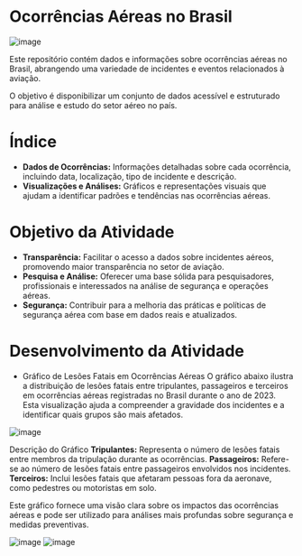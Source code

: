# Ocorrências Aéreas no Brasil
![image](https://github.com/user-attachments/assets/a78e4861-ec70-490c-9792-1b892c5b2bb4)

Este repositório contém dados e informações sobre ocorrências aéreas no Brasil, abrangendo uma variedade de incidentes e eventos relacionados à aviação. 

O objetivo é disponibilizar um conjunto de dados acessível e estruturado para análise e estudo do setor aéreo no país.

# Índice

* **Dados de Ocorrências:** Informações detalhadas sobre cada ocorrência, incluindo data, localização, tipo de incidente e descrição.
* **Visualizações e Análises:** Gráficos e representações visuais que ajudam a identificar padrões e tendências nas ocorrências aéreas.

# Objetivo da Atividade
* **Transparência:** Facilitar o acesso a dados sobre incidentes aéreos, promovendo maior transparência no setor de aviação.
* **Pesquisa e Análise:** Oferecer uma base sólida para pesquisadores, profissionais e interessados na análise de segurança e operações aéreas.
* **Segurança:** Contribuir para a melhoria das práticas e políticas de segurança aérea com base em dados reais e atualizados.

# Desenvolvimento da Atividade

* Gráfico de Lesões Fatais em Ocorrências Aéreas
O gráfico abaixo ilustra a distribuição de lesões fatais entre tripulantes, passageiros e terceiros em ocorrências aéreas registradas no Brasil durante o ano de 2023. Esta visualização ajuda a compreender a gravidade dos incidentes e a identificar quais grupos são mais afetados.

![image](https://github.com/user-attachments/assets/e7414e09-59f0-4305-9c23-877a78e0a2cf)

Descrição do Gráfico
**Tripulantes:** Representa o número de lesões fatais entre membros da tripulação durante as ocorrências.
**Passageiros:** Refere-se ao número de lesões fatais entre passageiros envolvidos nos incidentes.
**Terceiros:** Inclui lesões fatais que afetaram pessoas fora da aeronave, como pedestres ou motoristas em solo.

Este gráfico fornece uma visão clara sobre os impactos das ocorrências aéreas e pode ser utilizado para análises mais profundas sobre segurança e medidas preventivas.

![image](https://github.com/user-attachments/assets/a3bf1e76-088f-4d68-aaad-e0c7e41eb531)
![image](https://github.com/user-attachments/assets/f2ce3442-8c5e-4c14-94e1-debb71d209bf)
